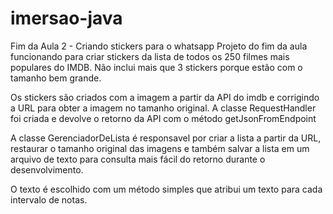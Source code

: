 # imersao-java

Fim da Aula 2 - Criando stickers para o whatsapp
Projeto do fim da aula funcionando para criar stickers da lista de todos os 250 filmes mais populares do IMDB. Não inclui mais que 3 stickers porque estão com o tamanho bem grande.

Os stickers são criados com a imagem a partir da API do imdb e corrigindo a URL para obter a imagem no tamanho original.
A classe RequestHandler foi criada e devolve o retorno da API com o método getJsonFromEndpoint

A classe GerenciadorDeLista é responsavel por criar a lista a partir da URL, restaurar o tamanho original das imagens e também salvar a lista em um arquivo de texto para consulta mais fácil do retorno durante o desenvolvimento.


 O texto é escolhido com um método simples que atribui um texto para cada intervalo de notas.
